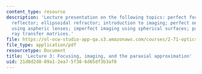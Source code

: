 ```yaml
---
content_type: resource
description: 'Lecture presentation on the following topics: perfect focusing; paraboloidal
  reflector; ellipsoidal refractor; introduction to imaging; perfect on-axis imaging
  using aspheric lenses; imperfect imaging using spherical surfaces; paraxial approximation;
  ray transfer matrices.'
file: https://ol-ocw-studio-app-qa.s3.amazonaws.com/courses/2-71-optics-spring-2009/21d0d2d809a12ea75f386d65df3b3af8_MIT2_71S09_lec03.pdf
file_type: application/pdf
resourcetype: Document
title: 'Lecture 3: Focusing, imaging, and the paraxial approximation'
uid: 21d0d2d8-09a1-2ea7-5f38-6d65df3b3af8
---
```


